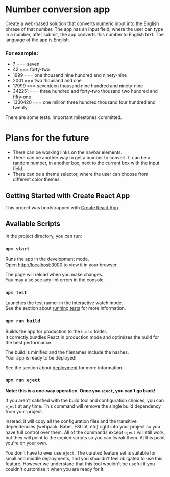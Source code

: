 # Number conversion app

Create a web-based solution that converts numeric input into the English phrase of that number.
The app has an input field, where the user can type in a number, after submit, the app converts this number to English text.
The language of the app is English.

### For example:

- 7       === seven
- 42      === forty-two
- 1999    === one thousand nine hundred and ninety-nine
- 2001    === two thousand and one
- 17999   === seventeen thousand nine hundred and ninety-nine
- 342251  === three hundred and forty-two thousand two hundred and fifty-one
- 1300420 === one million three hundred thousand four hundred and twenty

There are some tests. Important milestones committed.

# Plans for the future

- There can be working links on the navbar elements.
- There can be another way to get a number to convert. It can be a random number, in another box, next to the current box with the input field.
- There can be a theme selector, where the user can choose from different color themes.

## Getting Started with Create React App

This project was bootstrapped with [Create React App](https://github.com/facebook/create-react-app).

## Available Scripts

In the project directory, you can run:

### `npm start`

Runs the app in the development mode.\
Open [http://localhost:3000](http://localhost:3000) to view it in your browser.

The page will reload when you make changes.\
You may also see any lint errors in the console.

### `npm test`

Launches the test runner in the interactive watch mode.\
See the section about [running tests](https://facebook.github.io/create-react-app/docs/running-tests) for more information.

### `npm run build`

Builds the app for production to the `build` folder.\
It correctly bundles React in production mode and optimizes the build for the best performance.

The build is minified and the filenames include the hashes.\
Your app is ready to be deployed!

See the section about [deployment](https://facebook.github.io/create-react-app/docs/deployment) for more information.

### `npm run eject`

**Note: this is a one-way operation. Once you `eject`, you can't go back!**

If you aren't satisfied with the build tool and configuration choices, you can `eject` at any time. This command will remove the single build dependency from your project.

Instead, it will copy all the configuration files and the transitive dependencies (webpack, Babel, ESLint, etc) right into your project so you have full control over them. All of the commands except `eject` will still work, but they will point to the copied scripts so you can tweak them. At this point you're on your own.

You don't have to ever use `eject`. The curated feature set is suitable for small and middle deployments, and you shouldn't feel obligated to use this feature. However we understand that this tool wouldn't be useful if you couldn't customize it when you are ready for it.
